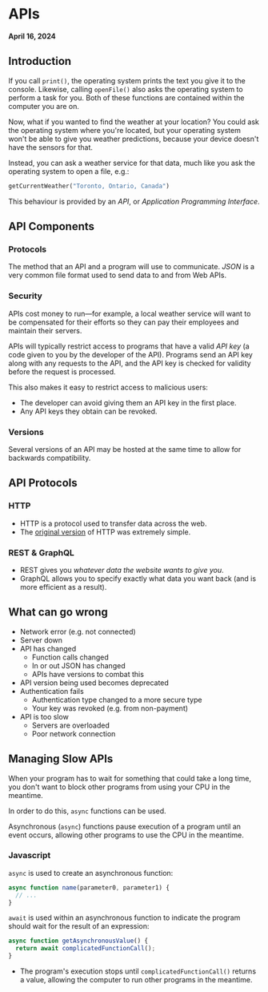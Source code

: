 # APIs
**April 16, 2024**

## Introduction
If you call `print()`, the operating system prints the text you give it to the console. Likewise, calling `openFile()` also asks the operating system to perform a task for you. Both of these functions are contained within the computer you are on.

Now, what if you wanted to find the weather at your location?
You could ask the operating system where you're located, but your operating system won't be able to give you weather predictions, because your device doesn't have the sensors for that.

Instead, you can ask a weather service for that data, much like you ask the operating system to open a file, e.g.:
```python
getCurrentWeather("Toronto, Ontario, Canada")
```
This behaviour is provided by an *API*, or *Application Programming Interface*.

## API Components
### Protocols
The method that an API and a program will use to communicate.
*JSON* is a very common file format used to send data to and from Web APIs.

### Security
APIs cost money to run—for example, a local weather service will want to be compensated for their efforts so they can pay their employees and maintain their servers.

APIs will typically restrict access to programs that have a valid *API key* (a code given to you by the developer of the API). Programs send an API key along with any requests to the API, and the API key is checked for validity before the request is processed.

This also makes it easy to restrict access to malicious users:
* The developer can avoid giving them an API key in the first place.
* Any API keys they obtain can be revoked.

### Versions
Several versions of an API may be hosted at the same time to allow for backwards compatibility.

## API Protocols

### HTTP
* HTTP is a protocol used to transfer data across the web.
* The [original version](https://www.w3.org/Protocols/HTTP/AsImplemented.html) of HTTP was extremely simple.

### REST & GraphQL
* REST gives you *whatever data the website wants to give you*.
* GraphQL allows you to specify exactly what data you want back (and is more efficient as a result).

## What can go wrong
* Network error (e.g. not connected)
* Server down
* API has changed
  * Function calls changed
  * In or out JSON has changed
  * APIs have versions to combat this
* API version being used becomes deprecated
* Authentication fails
  * Authentication type changed to a more secure type
  * Your key was revoked (e.g. from non-payment)
* API is too slow
  * Servers are overloaded
  * Poor network connection

## Managing Slow APIs
When your program has to wait for something that could take a long time, you don't want to block other programs from using your CPU in the meantime.

In order to do this, `async` functions can be used.

Asynchronous (`async`) functions pause execution of a program until an event occurs, allowing other programs to use the CPU in the meantime.

### Javascript
`async` is used to create an asynchronous function:
```js
async function name(parameter0, parameter1) {
  // ...
}
```

`await` is used within an asynchronous function to indicate the program should wait for the result of an expression:
```js
async function getAsynchronousValue() {
  return await complicatedFunctionCall();
}
```
* The program's execution stops until `complicatedFunctionCall()` returns a value, allowing the computer to run other programs in the meantime.